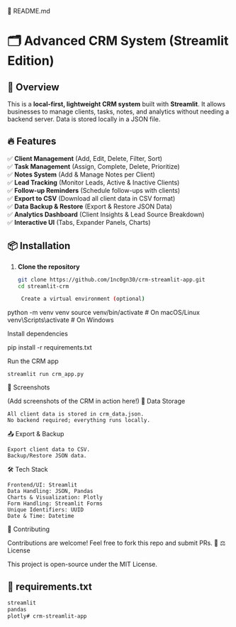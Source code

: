 📜 README.md

# 🗂️ Advanced CRM System (Streamlit Edition)

## 🚀 Overview
This is a **local-first, lightweight CRM system** built with **Streamlit**. It allows businesses to manage clients, tasks, notes, and analytics without needing a backend server. Data is stored locally in a JSON file.

## 🔥 Features
✅ **Client Management** (Add, Edit, Delete, Filter, Sort)  
✅ **Task Management** (Assign, Complete, Delete, Prioritize)  
✅ **Notes System** (Add & Manage Notes per Client)  
✅ **Lead Tracking** (Monitor Leads, Active & Inactive Clients)  
✅ **Follow-up Reminders** (Schedule follow-ups with clients)  
✅ **Export to CSV** (Download all client data in CSV format)  
✅ **Data Backup & Restore** (Export & Restore JSON Data)  
✅ **Analytics Dashboard** (Client Insights & Lead Source Breakdown)  
✅ **Interactive UI** (Tabs, Expander Panels, Charts)

## 📦 Installation
1. **Clone the repository**
   ```bash
   git clone https://github.com/1nc0gn30/crm-streamlit-app.git
   cd streamlit-crm

    Create a virtual environment (optional)

python -m venv venv
source venv/bin/activate  # On macOS/Linux
venv\Scripts\activate  # On Windows

Install dependencies

pip install -r requirements.txt

Run the CRM app

    streamlit run crm_app.py

🎨 Screenshots

(Add screenshots of the CRM in action here!)
🔄 Data Storage

    All client data is stored in crm_data.json.
    No backend required; everything runs locally.

📤 Export & Backup

    Export client data to CSV.
    Backup/Restore JSON data.

🛠️ Tech Stack

    Frontend/UI: Streamlit
    Data Handling: JSON, Pandas
    Charts & Visualization: Plotly
    Form Handling: Streamlit Forms
    Unique Identifiers: UUID
    Date & Time: Datetime

🤝 Contributing

Contributions are welcome! Feel free to fork this repo and submit PRs. 🎉
⚖️ License

This project is open-source under the MIT License.

## **📜 requirements.txt**
```txt
streamlit
pandas
plotly# crm-streamlit-app
